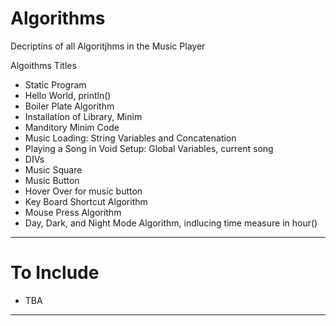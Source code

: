 # Algorithms
Decriptins of all Algoritjhms in the Music Player

Algoithms Titles
- Static Program
- Hello World, println()
- Boiler Plate Algorithm
- Installation of Library, Minim
- Manditory Minim Code 
- Music Loading: String Variables and Concatenation
- Playing a Song in Void Setup: Global Variables, current song
- DIVs
- Music Square
- Music Button
- Hover Over for music button
- Key Board Shortcut Algorithm 
- Mouse Press Algorithm 
- Day, Dark, and Night Mode Algorithm, indlucing time measure in hour()

---

# To Include
- TBA

---